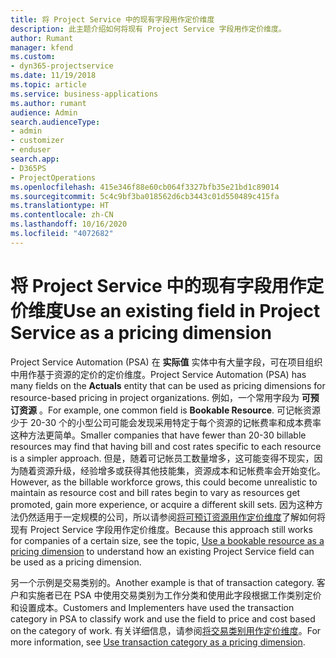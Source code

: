 ```yaml
---
title: 将 Project Service 中的现有字段用作定价维度
description: 此主题介绍如何将现有 Project Service 字段用作定价维度。
author: Rumant
manager: kfend
ms.custom:
- dyn365-projectservice
ms.date: 11/19/2018
ms.topic: article
ms.service: business-applications
ms.author: rumant
audience: Admin
search.audienceType:
- admin
- customizer
- enduser
search.app:
- D365PS
- ProjectOperations
ms.openlocfilehash: 415e346f88e60cb064f3327bfb35e21bd1c89014
ms.sourcegitcommit: 5c4c9bf3ba018562d6cb3443c01d550489c415fa
ms.translationtype: HT
ms.contentlocale: zh-CN
ms.lasthandoff: 10/16/2020
ms.locfileid: "4072682"
---
```

# <a name="use-an-existing-field-in-project-service-as-a-pricing-dimension"></a><span data-ttu-id="53f35-103">将 Project Service 中的现有字段用作定价维度</span><span class="sxs-lookup"><span data-stu-id="53f35-103">Use an existing field in Project Service as a pricing dimension</span></span>

<span data-ttu-id="53f35-104">Project Service Automation (PSA) 在 **实际值** 实体中有大量字段，可在项目组织中用作基于资源的定价的定价维度。</span><span class="sxs-lookup"><span data-stu-id="53f35-104">Project Service Automation (PSA) has many fields on the **Actuals** entity that can be used as pricing dimensions for resource-based pricing in project organizations.</span></span> <span data-ttu-id="53f35-105">例如，一个常用字段为 **可预订资源** 。</span><span class="sxs-lookup"><span data-stu-id="53f35-105">For example, one common field is **Bookable Resource**.</span></span> <span data-ttu-id="53f35-106">可记帐资源少于 20-30 个的小型公司可能会发现采用特定于每个资源的记帐费率和成本费率这种方法更简单。</span><span class="sxs-lookup"><span data-stu-id="53f35-106">Smaller companies that have fewer than 20-30 billable resources may find that having bill and cost rates specific to each resource is a simpler approach.</span></span> <span data-ttu-id="53f35-107">但是，随着可记帐员工数量增多，这可能变得不现实，因为随着资源升级，经验增多或获得其他技能集，资源成本和记帐费率会开始变化。</span><span class="sxs-lookup"><span data-stu-id="53f35-107">However, as the billable workforce grows, this could become unrealistic to maintain as resource cost and bill rates begin to vary as resources get promoted, gain more experience, or acquire a different skill sets.</span></span> <span data-ttu-id="53f35-108">因为这种方法仍然适用于一定规模的公司，所以请参阅[将可预订资源用作定价维度](bookable-resource-pricing-dimension.md)了解如何将现有 Project Service 字段用作定价维度。</span><span class="sxs-lookup"><span data-stu-id="53f35-108">Because this approach still works for companies of a certain size, see the topic, [Use a bookable resource as a pricing dimension](bookable-resource-pricing-dimension.md) to understand how an existing Project Service field can be used as a pricing dimension.</span></span>

<span data-ttu-id="53f35-109">另一个示例是交易类别的。</span><span class="sxs-lookup"><span data-stu-id="53f35-109">Another example is that of transaction category.</span></span> <span data-ttu-id="53f35-110">客户和实施者已在 PSA 中使用交易类别为工作分类和使用此字段根据工作类别定价和设置成本。</span><span class="sxs-lookup"><span data-stu-id="53f35-110">Customers and Implementers have used the transaction category in PSA to classify work and use the field to price and cost based on the category of work.</span></span> <span data-ttu-id="53f35-111">有关详细信息，请参阅[将交易类别用作定价维度](transaction-category-pricing-dimension.md)。</span><span class="sxs-lookup"><span data-stu-id="53f35-111">For more information, see [Use transaction category as a pricing dimension](transaction-category-pricing-dimension.md).</span></span>
